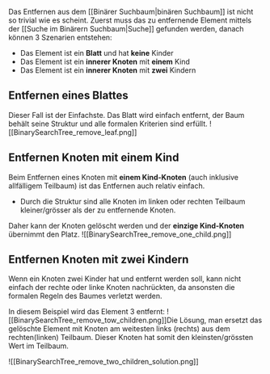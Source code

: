 Das Entfernen aus dem [[Binärer Suchbaum|binären Suchbaum]] ist nicht so trivial wie es scheint.
Zuerst muss das zu entfernende Element mittels der [[Suche im Binärern Suchbaum|Suche]] gefunden werden, danach können 3 Szenarien entstehen:
- Das Element ist ein **Blatt** und hat **keine** Kinder
- Das Element ist ein **innerer Knoten** mit **einem** Kind
- Das Element ist ein **innerer Knoten** mit **zwei** Kindern

## Entfernen eines Blattes
Dieser Fall ist der Einfachste. Das Blatt wird einfach entfernt, der Baum behält seine Struktur und alle formalen Kriterien sind erfüllt.
![[BinarySearchTree_remove_leaf.png]]
## Entfernen Knoten mit einem Kind
Beim Entfernen eines Knoten mit **einem Kind-Knoten** (auch inklusive allfälligem Teilbaum) ist das Entfernen auch relativ einfach.
- Durch die Struktur sind alle Knoten im linken oder rechten Teilbaum kleiner/grösser  als der zu entfernende Knoten.

Daher kann der Knoten gelöscht werden und der **einzige Kind-Knoten** übernimmt den Platz.
![[BinarySearchTree_remove_one_child.png]]

## Entfernen Knoten mit zwei Kindern
Wenn ein Knoten zwei Kinder hat und entfernt werden soll, kann nicht einfach der rechte oder linke Knoten nachrückten, da ansonsten die formalen Regeln des Baumes verletzt werden.

In diesem Beispiel wird das Element 3 entfernt:
![[BinarySearchTree_remove_tow_children.png]]Die Lösung, man ersetzt das gelöschte Element mit Knoten am weitesten links (rechts) aus dem rechten(linken) Teilbaum. Dieser Knoten hat somit den kleinsten/grössten Wert im Teilbaum.

![[BinarySearchTree_remove_two_children_solution.png]]